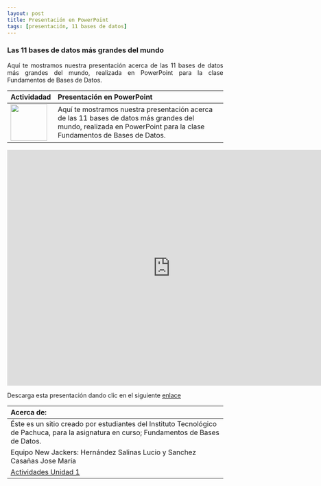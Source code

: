 ```yaml
---
layout: post
title: Presentación en PowerPoint
tags: [presentación, 11 bases de datos]
---
```

### Las 11 bases de datos más grandes del mundo<br>
<p style="text-align: justify;">Aquí te mostramos nuestra presentación acerca de las 11 bases de datos más grandes del mundo, realizada en PowerPoint para la clase Fundamentos de Bases de Datos.</p>

| Actividadad | Presentación en PowerPoint | 
| :------- | :------ | 
|  <img src="https://basededatostec.github.io/img/04presentacion.png" width="85" height="85"> | Aquí te mostramos nuestra presentación acerca de las 11 bases de datos más grandes del mundo, realizada en PowerPoint para la clase Fundamentos de Bases de Datos.      | 

<iframe allowfullscreen="true" frameborder="0" height="549" mozallowfullscreen="true" src="https://docs.google.com/presentation/d/15WagtczC14IOPkioTNkyOkheQZn594iH5l4a93r1_Ec/embed?start=false&amp;loop=false&amp;delayms=3000" webkitallowfullscreen="true" width="760"></iframe>

Descarga esta presentación dando clic en el siguiente [enlace](http://www.tecpachucavirtual.mx/m27/pluginfile.php/598/assignsubmission_file/submission_files/27430/11Bases_De_Datos_M%C3%A1s_Grandes_Del_Mundo.pptx?forcedownload=1 "clic para descargar la presentación") 

|  Acerca de: | 
| :------ | 
| Éste es un sitio creado por estudiantes del Instituto Tecnológico de Pachuca, para la asignatura en curso; Fundamentos de Bases de Datos. | 
| Equipo New Jackers: Hernández Salinas Lucio y Sanchez Casañas Jose María |
| <a href="https://basededatostec.github.io/unidaduno/">Actividades Unidad 1</a> |
